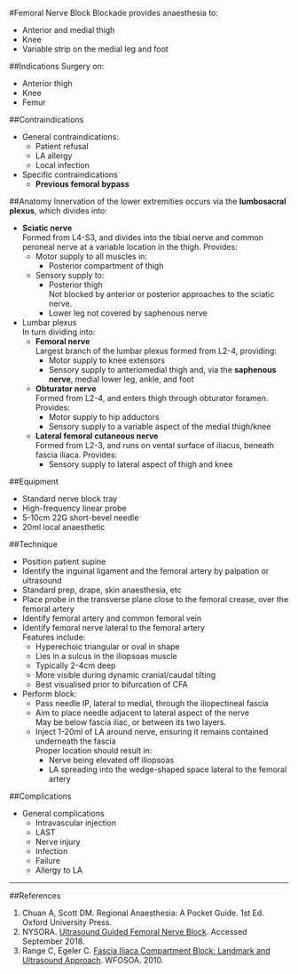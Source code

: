 #Femoral Nerve Block
Blockade provides anaesthesia to:
* Anterior and medial thigh
* Knee
* Variable strip on the medial leg and foot

##Indications
Surgery on:
* Anterior thigh
* Knee
* Femur


##Contraindications
* General contraindications:
	* Patient refusal
	* LA allergy
	* Local infection
* Specific contraindications
	* **Previous femoral bypass**

##Anatomy
Innervation of the lower extremities occurs via the **lumbosacral plexus**, which divides into:
* **Sciatic nerve**  
Formed from L4-S3, and divides into the tibial nerve and common peroneal nerve at a variable location in the thigh. Provides:
	* Motor supply to all muscles in:
		* Posterior compartment of thigh
	* Sensory supply to:	
		* Posterior thigh  
		Not blocked by anterior or posterior approaches to the sciatic nerve.
		* Lower leg not covered by saphenous nerve
* Lumbar plexus  
In turn dividing into:
	* **Femoral nerve**  
	Largest branch of the lumbar plexus formed from L2-4, providing:
		* Motor supply to knee extensors
		* Sensory supply to anteriomedial thigh and, via the **saphenous nerve**, medial lower leg, ankle, and foot
	* **Obturator nerve**  
	Formed from L2-4, and enters thigh through obturator foramen. Provides:
		* Motor supply to hip adductors
		* Sensory supply to a variable aspect of the medial thigh/knee
	* **Lateral femoral cutaneous nerve**  
	Formed from L2-3, and runs on vental surface of iliacus, beneath fascia iliaca. Provides:
		* Sensory supply to lateral aspect of thigh and knee

##Equipment
* Standard nerve block tray
* High-frequency linear probe
* 5-10cm 22G short-bevel needle
* 20ml local anaesthetic

##Technique
* Position patient supine
* Identify the inguinal ligament and the femoral artery by palpation or ultrasound
* Standard prep, drape, skin anaesthesia, etc
* Place probe in the transverse plane close to the femoral crease, over the femoral artery
* Identify femoral artery and common femoral vein
* Identify femoral nerve lateral to the femoral artery  
Features include:
	* Hyperechoic triangular or oval in shape
	* Lies in a sulcus in the iliopsoas muscle
	* Typically 2-4cm deep
	* More visible during dynamic cranial/caudal tilting
	* Best visualised prior to bifurcation of CFA
* Perform block:
	* Pass needle IP, lateral to medial, through the iliopectineal fascia
	* Aim to place needle adjacent to lateral aspect of the nerve  
	May be below fascia iliac, or between its two layers.
	* Inject 1-20ml of LA around nerve, ensuring it remains contained underneath the fascia  
	Proper location should result in:
		* Nerve being elevated off iliopsoas
		* LA spreading into the wedge-shaped space lateral to the femoral artery

##Complications
* General complications
	* Intravascular injection
	* LAST
	* Nerve injury
	* Infection
	* Failure
	* Allergy to LA

---
##References
1. Chuan A, Scott DM. Regional Anaesthesia: A Pocket Guide. 1st Ed. Oxford University Press.
2. NYSORA. [Ultrasound Guided Femoral Nerve Block](https://www.nysora.com/ultrasound-guided-femoral-nerve-block). Accessed September 2018.
3. Range C, Egeler C. [Fascia Iliaca Compartment Block: Landmark and Ultrasound Approach](http://www.frca.co.uk/Documents/193%20Fascia%20Iliaca%20compartment%20block.pdf). WFOSOA. 2010.
